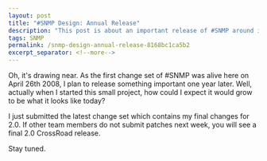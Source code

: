 ```yaml
---
layout: post
title: "#SNMP Design: Annual Release"
description: "This post is about an important release of #SNMP around its first anniversary."
tags: SNMP
permalink: /snmp-design-annual-release-8168bc1ca5b2
excerpt_separator: <!--more-->
---
```

Oh, it's drawing near. As the first change set of #SNMP was alive here on April 26th 2008, I plan to release something important one year later. Well, actually when I started this small project, how could I expect it would grow to be what it looks like today?

I just submitted the latest change set which contains my final changes for 2.0. If other team members do not submit patches next week, you will see a final 2.0 CrossRoad release.

Stay tuned.
<!--more-->